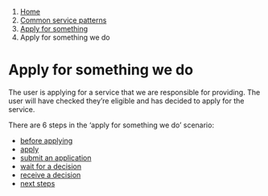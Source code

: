 1.  [Home](/docs/core/contents)
2.	[Common service patterns](/docs/documentation/core/common-service-patterns/overview)
3.  [Apply for something](/docs/documentation/core/common-service-patterns/service-patterns/apply-for-something/overview)
4.  Apply for something we do

# Apply for something we do
The user is applying for a service that we are responsible for providing. The user will have checked they’re eligible and has decided to apply for the service. 

There are 6 steps in the ‘apply for something we do’ scenario: 

* [before applying](/docs/documentation/core/common-service-patterns/service-patterns/apply-for-something/apply-for-something-ecc-does/before-applying)
* [apply](/docs/documentation/core/common-service-patterns/service-patterns/apply-for-something/apply-for-something-ecc-does/apply)
* [submit an application](/docs/documentation/core/common-service-patterns/service-patterns/apply-for-something/apply-for-something-ecc-does/submit-an-application)
* [wait for a decision](/docs/documentation/core/common-service-patterns/service-patterns/apply-for-something/apply-for-something-ecc-does/wait-for-a-decision)
* [receive a decision](/docs/documentation/core/common-service-patterns/service-patterns/apply-for-something/apply-for-something-ecc-does/receive-a-decision)
* [next steps](/docs/documentation/core/common-service-patterns/service-patterns/apply-for-something/apply-for-something-ecc-does/next-steps)
